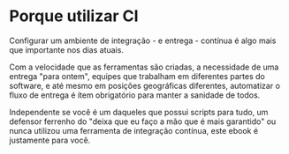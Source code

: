 # Porque utilizar CI

Configurar um ambiente de integração - e entrega - contínua é algo mais que importante nos dias atuais.

Com a velocidade que as ferramentas são criadas, a necessidade de uma entrega "para ontem", equipes 
que trabalham em diferentes partes do software, e até mesmo em posições geográficas diferentes, 
automatizar o fluxo de entrega é ítem obrigatório para manter a sanidade de todos.

Independente se você é um daqueles que possui scripts para tudo, um defensor ferrenho do "deixa que eu
faço a mão que é mais garantido" ou nunca utilizou uma ferramenta de integração contínua, este ebook é 
justamente para você.
